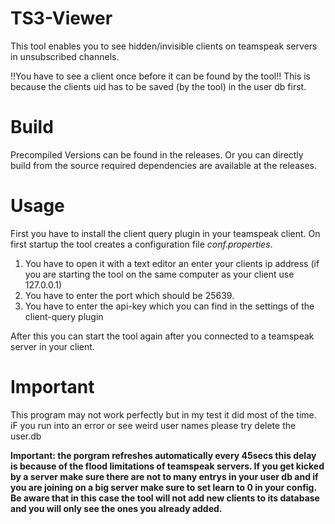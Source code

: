 # TS3-Viewer
This tool enables you to see hidden/invisible clients on teamspeak servers in unsubscribed channels.

!!You have to see a client once before it can be found by the tool!!
This is because the clients uid has to be saved (by the tool) in the user db first.

# Build
Precompiled Versions can be found in the releases.
Or you can directly build from the source required dependencies are available at the releases.

# Usage
First you have to install the client query plugin in your teamspeak client.
On first startup the tool creates a configuration file _conf.properties_.

1. You have to open it with a text editor an enter your clients ip address (if you are starting the tool on the same computer as your client use 127.0.0.1)
2. You have to enter the port which should be 25639.
3. You have to enter the api-key which you can find in the settings of the client-query plugin

After this you can start the tool again after you connected to a teamspeak server in your client.

# Important
This program may not work perfectly but in my test it did most of the time.
iF you run into an error or see weird user names please try delete the user.db

**Important: the porgram refreshes automatically every 45secs this delay is because of the flood limitations of teamspeak servers. If you get kicked by a server make sure there are not to many entrys in your user db and if you are joining on a big server make sure to set learn to 0 in your config. Be aware that in this case the tool will not add new clients to its database and you will only see the ones you already added.**
